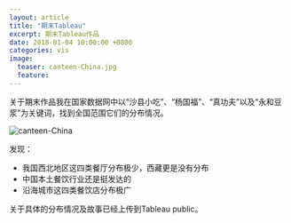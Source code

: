 ```yaml
---
layout: article
title: "期末Tableau"
excerpt: 期末Tableau作品
date: 2018-01-04 10:00:00 +0800
categories: vis
image: 
  teaser: canteen-China.jpg
  feature: 
---
```

关于期末作品我在国家数据网中以“沙县小吃”、“杨国福”、“真功夫”以及“永和豆浆”为关键词，找到全国范围它们的分布情况。

![canteen-China](https://chenie233.github.io/images/canteen-China.jpg)

发现：
- 我国西北地区这四类餐厅分布极少，西藏更是没有分布
- 中国本土餐饮行业还是挺发达的
- 沿海城市这四类餐饮店分布极广

关于具体的分布情况及故事已经上传到Tableau public。

<script type='text/javascript'> var divElement = document.getElementById('viz1515095247420'); var vizElement = divElement.getElementsByTagName('object')[0]; vizElement.style.width='100%';vizElement.style.height=(divElement.offsetWidth*0.75)+'px'; var scriptElement = document.createElement('script'); scriptElement.src = 'https://public.tableau.com/profile/chenie7865#!/vizhome/_18152/1_1'; vizElement.parentNode.insertBefore(scriptElement, vizElement); </script>

